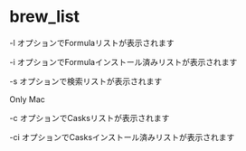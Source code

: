 # brew_list

-l オプションでFormulaリストが表示されます

-i オプションでFormulaインストール済みリストが表示されます

-s オプションで検索リストが表示されます

 Only Mac

-c オプションでCasksリストが表示されます

-ci オプションでCasksインストール済みリストが表示されます

